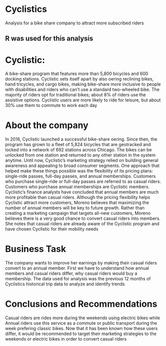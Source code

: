 
# Cyclistics
Analysis for a bike share company to attract more subscribed riders

## R was used for this analysis

# Cyclistic:
A bike-share program that features more than 5,800 bicycles and 600 docking stations. Cyclistic sets itself
apart by also oering reclining bikes, hand tricycles, and cargo bikes, making bike-share more inclusive to people with
disabilities and riders who can’t use a standard two-wheeled bike. The majority of riders opt for traditional bikes; about 8%
of riders use the assistive options. Cyclistic users are more likely to ride for leisure, but about 30% use them to commute to
work each day

# About the company
In 2016, Cyclistic launched a successful bike-share oering. Since then, the program has grown to a fleet of 5,824 bicycles that
are geotracked and locked into a network of 692 stations across Chicago. The bikes can be unlocked from one station and
returned to any other station in the system anytime.
Until now, Cyclistic’s marketing strategy relied on building general awareness and appealing to broad consumer segments. One
approach that helped make these things possible was the flexibility of its pricing plans: single-ride passes, full-day passes, and
annual memberships. Customers who purchase single-ride or full-day passes are referred to as casual riders. Customers who
purchase annual memberships are Cyclistic members.
Cyclistic’s finance analysts have concluded that annual members are much more profitable than casual riders. Although the
pricing flexibility helps Cyclistic attract more customers, Moreno believes that maximizing the number of annual members will be
key to future growth. Rather than creating a marketing campaign that targets all-new customers, Moreno believes there is a very
good chance to convert casual riders into members. She notes that casual riders are already aware of the Cyclistic program and
have chosen Cyclistic for their mobility needs


# Business Task
The company wants to improve her earnings by making their casual riders convert to an annual member. First we have to  understand how annual members and casual riders differ, why casual riders would buy a membership. The data used for analysis was the previous 12 months of Cyclistics historical trip data to analyze and identify trends 


# Conclusions and Recommendations
Casual riders are rides more during the weekends using electric bikes while Annual riders use this service as a commute or public transport during the week prefering classic bikes. Now that it has been known how these users differ, it would be recommended to target their marketing strategies to the weekends or electric bikes in order to convert casual riders
